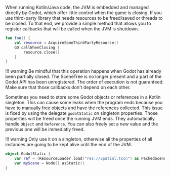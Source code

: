 When running Kotlin/Java code, the JVM is embedded and managed directly by Godot, which offer little control when the game is closing. 
If you use third-party library that needs resources to be freed/saved or threads to be closed. 
To that end, we provide a simple method that allows you to register callbacks that will be called when the JVM is shutdown.

```kotlin
fun foo() {
    val resource = AcquireSomeThirdPartyResource()
    GD.callWhenClosing {
        resource.close()
    }
}
```

!!! warning
Be mindful that this operation happens when Godot has already been partially closed. 
The SceneTree is no longer present and a part of the Godot API has been unregistered.
The order of execution is not guaranteed. Make sure that those callbacks don't depend on each other.


Sometimes you need to store some Godot objects or references in a Kotlin singleton.
This can cause some leaks when the program ends because you have to manually free objects and have the references collected.
This issue is fixed by using the delegate `godotStatic` on singleton properties. Those properties will be freed once the running JVM ends.
They automatically handle `Object` and `Reference`. You can also freely set a new value and the previous one will be immediatly freed.

!!! warning
Only use it on a singleton, otherwise all the properties of all instances are going to be kept alive until the end of the JVM.

```kotlin
object GodotStatic {
    var ref = (ResourceLoader.load("res://Spatial.tscn") as PackedScene?).asStatic()
    var myScene = Node().asStatic()
}
